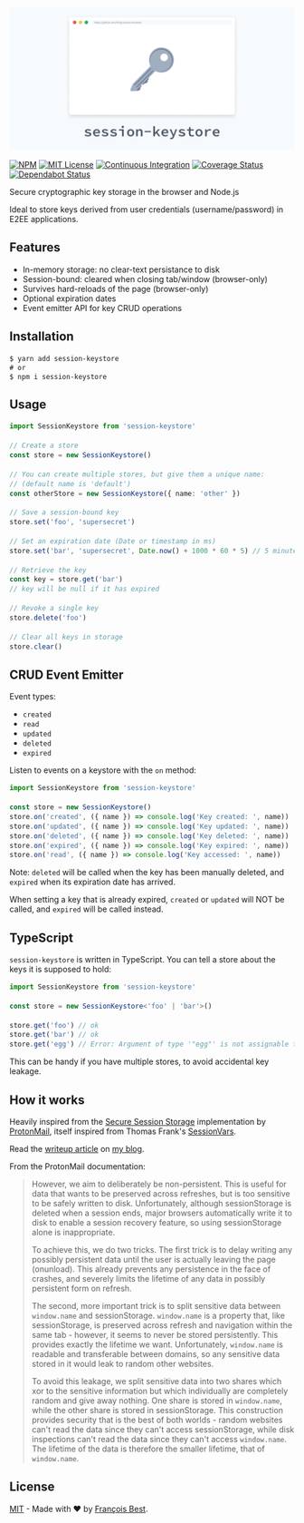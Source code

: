 <img
  src="./img/header@2x.png"
  width="640px"
  alt="session-keystore"
/>

[![NPM](https://img.shields.io/npm/v/session-keystore?color=red)](https://www.npmjs.com/package/session-keystore)
[![MIT License](https://img.shields.io/github/license/47ng/session-keystore.svg?color=blue)](https://github.com/47ng/session-keystore/blob/master/LICENSE)
[![Continuous Integration](https://github.com/47ng/session-keystore/workflows/Continuous%20Integration/badge.svg?branch=next)](https://github.com/47ng/session-keystore/actions)
[![Coverage Status](https://coveralls.io/repos/github/47ng/session-keystore/badge.svg?branch=next)](https://coveralls.io/github/47ng/session-keystore?branch=next)
[![Dependabot Status](https://api.dependabot.com/badges/status?host=github&repo=47ng/session-keystore)](https://dependabot.com)

Secure cryptographic key storage in the browser and Node.js

Ideal to store keys derived from user credentials (username/password) in
E2EE applications.

## Features

- In-memory storage: no clear-text persistance to disk
- Session-bound: cleared when closing tab/window (browser-only)
- Survives hard-reloads of the page (browser-only)
- Optional expiration dates
- Event emitter API for key CRUD operations

## Installation

```shell
$ yarn add session-keystore
# or
$ npm i session-keystore
```

## Usage

```ts
import SessionKeystore from 'session-keystore'

// Create a store
const store = new SessionKeystore()

// You can create multiple stores, but give them a unique name:
// (default name is 'default')
const otherStore = new SessionKeystore({ name: 'other' })

// Save a session-bound key
store.set('foo', 'supersecret')

// Set an expiration date (Date or timestamp in ms)
store.set('bar', 'supersecret', Date.now() + 1000 * 60 * 5) // 5 minutes

// Retrieve the key
const key = store.get('bar')
// key will be null if it has expired

// Revoke a single key
store.delete('foo')

// Clear all keys in storage
store.clear()
```

## CRUD Event Emitter

Event types:

- `created`
- `read`
- `updated`
- `deleted`
- `expired`

Listen to events on a keystore with the `on` method:

```ts
import SessionKeystore from 'session-keystore'

const store = new SessionKeystore()
store.on('created', ({ name }) => console.log('Key created: ', name))
store.on('updated', ({ name }) => console.log('Key updated: ', name))
store.on('deleted', ({ name }) => console.log('Key deleted: ', name))
store.on('expired', ({ name }) => console.log('Key expired: ', name))
store.on('read', ({ name }) => console.log('Key accessed: ', name))
```

Note: `deleted` will be called when the key has been manually deleted,
and `expired` when its expiration date has arrived.

When setting a key that is already expired, `created` or `updated` will
NOT be called, and `expired` will be called instead.

## TypeScript

`session-keystore` is written in TypeScript. You can tell a store about the keys it is supposed to hold:

```ts
import SessionKeystore from 'session-keystore'

const store = new SessionKeystore<'foo' | 'bar'>()

store.get('foo') // ok
store.get('bar') // ok
store.get('egg') // Error: Argument of type '"egg"' is not assignable to parameter of type '"foo" | "bar"'
```

This can be handy if you have multiple stores, to avoid accidental key leakage.

## How it works

Heavily inspired from the [Secure Session Storage](https://github.com/ProtonMail/proton-shared/blob/master/lib/helpers/secureSessionStorage.js#L7) implementation by [ProtonMail](https://protonmail.com),
itself inspired from Thomas Frank's [SessionVars](https://www.thomasfrank.se/sessionvars.html).

Read the [writeup article](https://francoisbest.com/posts/2019/how-to-store-e2ee-keys-in-the-browser) on [my blog](https://francoisbest.com/posts).

From the ProtonMail documentation:

> However, we aim to deliberately be non-persistent. This is useful for
> data that wants to be preserved across refreshes, but is too sensitive
> to be safely written to disk. Unfortunately, although sessionStorage is
> deleted when a session ends, major browsers automatically write it
> to disk to enable a session recovery feature, so using sessionStorage
> alone is inappropriate.
>
> To achieve this, we do two tricks. The first trick is to delay writing
> any possibly persistent data until the user is actually leaving the
> page (onunload). This already prevents any persistence in the face of
> crashes, and severely limits the lifetime of any data in possibly
> persistent form on refresh.
>
> The second, more important trick is to split sensitive data between
> `window.name` and sessionStorage. `window.name` is a property that, like
> sessionStorage, is preserved across refresh and navigation within the
> same tab - however, it seems to never be stored persistently. This
> provides exactly the lifetime we want. Unfortunately, `window.name` is
> readable and transferable between domains, so any sensitive data stored
> in it would leak to random other websites.
>
> To avoid this leakage, we split sensitive data into two shares which
> xor to the sensitive information but which individually are completely
> random and give away nothing. One share is stored in `window.name`, while
> the other share is stored in sessionStorage. This construction provides
> security that is the best of both worlds - random websites can't read
> the data since they can't access sessionStorage, while disk inspections
> can't read the data since they can't access `window.name`. The lifetime
> of the data is therefore the smaller lifetime, that of `window.name`.

## License

[MIT](https://github.com/47ng/session-keystore/blob/master/LICENSE) - Made with ❤️ by [François Best](https://francoisbest.com).
